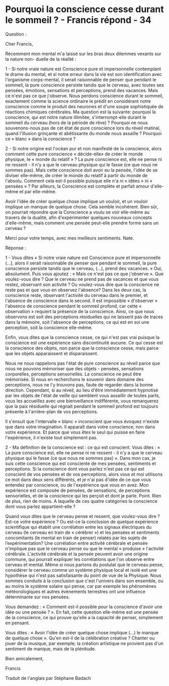 # Pourquoi la conscience cesse durant le sommeil ? - Francis répond - 34 

Question :&nbsp;

Cher Francis,

R&eacute;cemment mon mental m'a laiss&eacute; sur les bras deux dilemmes vexants sur la nature non- duelle de la r&eacute;alit&eacute; :

1 - Si notre vraie nature est Conscience pure et impersonnelle contemplant le drame du mental, et si notre erreur dans la vie est son identification avec l'organisme corps-mental, il serait raisonnable de penser que pendant le sommeil, la pure conscience persiste tandis que le cerveau, avec toutes ses pens&eacute;es, &eacute;motions, sensations et perceptions, prend des vacances. Mais ce n'est pas ce que j'observe. Nous perdons conscience durant le sommeil, exactement comme la science ordinaire le pr&eacute;dit en consid&eacute;rant notre conscience comme le produit des neurones et d'une soupe sophistiqu&eacute;e de r&eacute;actions chimiques c&eacute;r&eacute;brales. Ma question est la suivante: pourquoi la conscience, qui est notre nature illimit&eacute;e, s'interrompt-elle durant le sommeil du cerveau (hors de la p&eacute;riode de r&ecirc;ve) ? Pourquoi ne nous souvenons-nous pas de cet &eacute;tat de pure conscience lors du r&eacute;veil matinal, quand l'illusion grin&ccedil;ante et ab&ecirc;tissante du monde nous assaille ? Pourquoi ce &laquo; blanc &raquo; dans la conscience ?

2 - Si notre origine est l'oc&eacute;an pur et non manifest&eacute; de la conscience, alors comment cette pure conscience &laquo; d&eacute;cide-elle&raquo; de cr&eacute;er le monde physique, le &laquo; monde du relatif &raquo; ? La pure conscience est, elle ne pense ni ne ressent - il n'y a que le cerveau physique qui le fasse (ce que nous ne sommes pas). Mais cette conscience doit avoir eu la pens&eacute;e, l'id&eacute;e de se diviser elle-m&ecirc;me, de cr&eacute;er le monde du relatif &agrave; partir du monde de l'absolu. Comment cela est-il possible puisque elle n'a ni &laquo; id&eacute;es &raquo; ni &laquo; pens&eacute;es &raquo; ? Par ailleurs, la Conscience est compl&egrave;te et parfait amour d'elle-m&ecirc;me et par elle-m&ecirc;me.&nbsp;

Avoir l'id&eacute;e de cr&eacute;er quelque chose implique un vouloir, et un vouloir implique un manque de quelque chose. Cela semble incoh&eacute;rent. Bien s&ucirc;r, on pourrait r&eacute;pondre que la Conscience a voulu se voir elle-m&ecirc;me au travers de la dualit&eacute;, afin d'exp&eacute;rimenter quelques nouveaux concepts d'elle-m&ecirc;me, mais comment une pens&eacute;e peut-elle prendre forme sans un cerveau ?

Merci pour votre temps, avec mes meilleurs sentiments. Nate.

R&eacute;ponse :

1 - Vous dites &laquo; Si notre vraie nature est Conscience pure et impersonnelle (...), alors il serait raisonnable de penser que pendant le sommeil, la pure conscience persiste tandis que le cerveau, (&hellip;), prend des vacances. &raquo; Oui, absolument. Puis vous ajoutez : &laquo; Mais ce n'est pas ce que j'observe &raquo;. Que voulez-vous dire ? Que le cerveau ne prend pas de vacances et que vous restez, observant son activit&eacute; ? Ou voulez-vous dire que la conscience ne reste pas et que vous en observez l'absence? Dans les deux cas, la conscience reste, observant l'activit&eacute; du cerveau dans le premier, et l'absence de conscience dans le second. Il est impossible &laquo; d'observer &raquo; l'absence de conscience pendant le sommeil profond, car cette &laquo; observation &raquo; requiert la pr&eacute;sence de la conscience. Ainsi, ce que nous observons est soit des perceptions r&eacute;siduelles qui ne laissent pas de traces dans la m&eacute;moire, soit l'absence de perceptions, ce qui est en soi une perception, soit la conscience elle-m&ecirc;me.

Enfin, vous dites que la conscience cesse, ce qui n'est pas vrai puisque la conscience est une exp&eacute;rience sans discontinuit&eacute; aucune. Ce qui cesse est la conscience des objets, non parce que la conscience cesse, mais parce que les objets apparaissent et disparaissent.

Nous ne nous rappelons pas l'&eacute;tat de pure conscience au r&eacute;veil parce que nous ne pouvons m&eacute;moriser que des objets - pens&eacute;es, sensations corporelles, perceptions sensorielles. La conscience ne peut &ecirc;tre m&eacute;moris&eacute;e. Si nous en recherchons le souvenir dans domaine des perceptions, nous ne l'y trouvons pas, faute de regarder dans la bonne direction. Cependant, si au r&eacute;veil, au lieu d'&ecirc;tre imm&eacute;diatement hypnotis&eacute; par les objets de l'&eacute;tat de veille qui semblent vous assaillir de toutes parts, vous les accueillez avec une bienveillance indiff&eacute;rente, vous remarquerez que la paix r&eacute;siduelle qui r&eacute;gnait pendant le sommeil profond est toujours pr&eacute;sente &agrave; l'arri&egrave;re-plan de vos perceptions.

Il s'ensuit que l'intervalle &laquo; blanc &raquo; inconscient que vous &eacute;voquez n'existe que dans votre imagination. Il appara&icirc;t dans votre conscience, non dans votre exp&eacute;rience. Et parce que vous &ecirc;tes le seul qui puisse en faire l'exp&eacute;rience, il n'existe tout simplement pas.

2 - Ma d&eacute;finition de la conscience est : ce qui est conscient. Vous dites : &laquo; La pure conscience est, elle ne pense ni ne ressent - il n'y a que le cerveau physique qui le fasse (ce que nous ne sommes pas) &raquo;. Dans mon cas, je suis cette conscience qui est consciente de mes pens&eacute;es, sentiments et perceptions. Si la conscience dont vous parlez n'est pas ce qui est conscient de vos pens&eacute;es et de vos perceptions, alors vous et moi utilisons ce mot dans deux sens diff&eacute;rents, et je n'ai pas d'id&eacute;e de ce que vous entendez par conscience, ou de l'exp&eacute;rience que vous en avez. Mon exp&eacute;rience est compos&eacute;e de pens&eacute;es, de sensations, de perceptions sensorielles, et de la conscience qui les per&ccedil;oit et dont je parle. Point. Rien de plus, rien de moins. A laquelle de ces quatre cat&eacute;gories la conscience dont vous parlez appartient-elle ?

Quand vous dites que le cerveau pense et ressent, que voulez-vous dire ? Est-ce votre exp&eacute;rience ? Ou est-ce la conclusion de quelque exp&eacute;rience scientifique qui &eacute;tablit une corr&eacute;lation entre les signaux &eacute;lectriques du cerveau (le cerveau en train de &laquo; c&eacute;r&eacute;brer &raquo;) et les pens&eacute;es et sentiments concomitants (le mental en train de penser) relat&eacute;s par les sujets de l&rsquo;exp&eacute;rimentation? Une corr&eacute;lation entre activit&eacute; c&eacute;r&eacute;brale et pens&eacute;e n'implique pas que le cerveau pense ou que le mental &laquo; produise &raquo; l'activit&eacute; c&eacute;r&eacute;brale. L'activit&eacute; c&eacute;r&eacute;brale et la pens&eacute;e peuvent avoir une origine commune, qui pourrait expliquer les corr&eacute;lations que l'on observe entre cerveau et mental. M&ecirc;me si nous partons du postulat que le cerveau pense, consid&eacute;rer le cerveau comme un syst&egrave;me physique local et isol&eacute; est une hypoth&egrave;se qui n'est pas satisfaisante du point de vue de la Physique. Nous sommes conduits &agrave; la conclusion que c'est l'univers dans son ensemble, ou au moins le syst&egrave;me solaire qui pense, car par exemple les ph&eacute;nom&egrave;nes m&eacute;t&eacute;orologiques et autres &eacute;v&egrave;nements terrestres ont une influence d&eacute;terminante sur nos pens&eacute;es.

Vous demandez : &laquo; Comment est-il possible pour la conscience d'avoir une id&eacute;e ou une pens&eacute;e ? &raquo;. En fait, cette question elle-m&ecirc;me est une pens&eacute;e de la conscience, ce qui prouve qu'elle a la capacit&eacute; de penser, simplement en pensant.

Vous dites : &laquo; Avoir l'id&eacute;e de cr&eacute;er quelque chose implique (&hellip;) le manque de quelque chose &raquo;. Qu'en est-il de la c&eacute;l&eacute;bration cr&eacute;ative ? Chanter ou jouer de la musique, par exemple; la cr&eacute;ation artistique ne provient pas d'un sentiment de manque, mais de la pl&eacute;nitude.

Bien amicalement,

Francis&nbsp;

Traduit de l'anglais par St&eacute;phane Badach &nbsp;

